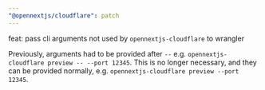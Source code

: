 ```yaml
---
"@opennextjs/cloudflare": patch
---
```


feat: pass cli arguments not used by `opennextjs-cloudflare` to wrangler

Previously, arguments had to be provided after `--` e.g. `opennextjs-cloudflare preview -- --port 12345`. This is no longer necessary, and they can be provided normally, e.g. `opennextjs-cloudflare preview --port 12345`.
